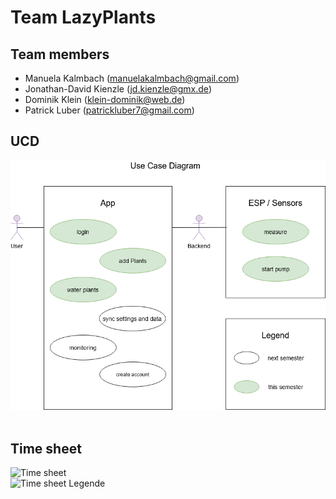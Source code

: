 # Team LazyPlants

## Team members
- Manuela Kalmbach (manuelakalmbach@gmail.com)
- Jonathan-David Kienzle (jd.kienzle@gmx.de)
- Dominik Klein (klein-dominik@web.de)
- Patrick Luber (patrickluber7@gmail.com)

## UCD
![UCD](src=/../UC/Use-Case-Diagram-new.png)
</br></br>
## Time sheet
![Time sheet](src=/../TimeSheet-final.png)\
![Time sheet Legende](src=/../TimeSheet-final2.png)